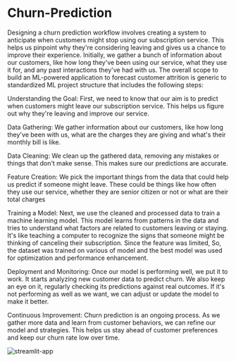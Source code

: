 # Churn-Prediction
Designing a churn prediction workflow involves creating a system to anticipate when customers might stop using our subscription service. This helps us pinpoint why they're considering leaving and gives us a chance to improve their experience. Initially, we gather a bunch of information about our customers, like how long they've been using our service, what they use it for, and any past interactions they've had with us.
The overall scope to build an ML-powered application to forecast customer attrition is generic to standardized ML project structure that includes the following steps:

Understanding the Goal:
First, we need to know that our aim is to predict when customers might leave our subscription service. This helps us figure out why they're leaving and improve our service.

Data Gathering:
We gather information about our customers, like how long they've been with us, what are the charges they are giving and what's their monthly bill is like.

Data Cleaning:
We clean up the gathered data, removing any mistakes or things that don't make sense. This makes sure our predictions are accurate.

Feature Creation:
We pick the important things from the data that could help us predict if someone might leave. These could be things like how often they use our service,  whether they are senior citizen or not or what are their total charges

Training a Model:
Next, we use the cleaned and processed data to train a machine learning model. This model learns from patterns in the data and tries to understand what factors are related to customers leaving or staying. It's like teaching a computer to recognize the signs that someone might be thinking of canceling their subscription. Since the feature was limited, So, the dataset was trained on various of model and the best model was used for optimization and performance enhancement.

Deployment and Monitoring:
Once our model is performing well, we put it to work. It starts analyzing new customer data to predict churn. We also keep an eye on it, regularly checking its predictions against real outcomes. If it's not performing as well as we want, we can adjust or update the model to make it better.

Continuous Improvement:
Churn prediction is an ongoing process. As we gather more data and learn from customer behaviors, we can refine our model and strategies. This helps us stay ahead of customer preferences and keep our churn rate low over time.

![streamlit-app](https://github.com/Ayushi-shukla-tech/Churn-Prediction/assets/96163798/3cc690b0-892b-4f7c-972f-32ab718d178f)




